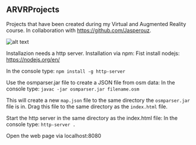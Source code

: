 <!-- ARVRProjects -->
## ARVRProjects
Projects that have been created during my Virtual and Augmented Reality course.
In collaboration with https://github.com/Jasperouz.

![alt text](https://github.com/Rezarak/VirtualOSMWorld/blob/master/Thesis/Thesis%20Bilder/Tokio.PNG)

Installazion needs a http server. 
Installation via npm:
Fist install nodejs: https://nodejs.org/en/

In the console type: 
`npm install -g http-server`

Use the osmparser.jar file to create a JSON file from osm data:
In the console type: 
`javac -jar osmparser.jar filename.osm`

This will create a new `map.json` file to the same directory the `osmparser.jar` file is in.
Drag this file to the same directory as the `index.html` file.

Start the http server in the same directory as the index.html file:
In the console type: `http-server .`

Open the web page via localhost:8080
